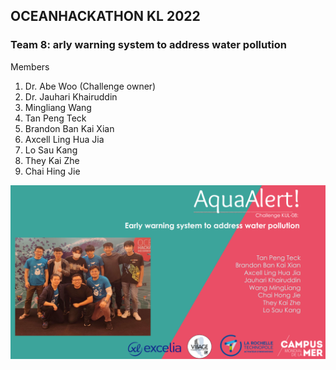## OCEANHACKATHON KL 2022
### Team 8: arly warning system to address water pollution

Members
1. Dr. Abe Woo (Challenge owner)
2. Dr. Jauhari Khairuddin
3. Mingliang Wang
4. Tan Peng Teck
5. Brandon Ban Kai Xian
6. Axcell Ling Hua Jia
7. Lo Sau Kang
8. They Kai Zhe
9. Chai Hing Jie

<img src="fig/Screenshot from 2022-12-06 16-51-26.png" width="1080"/>